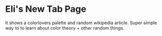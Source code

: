 # Eli's New Tab Page

It shows a colorlovers palette and random wikipedia article. Super simple way to
to learn about color theory + other random things.

